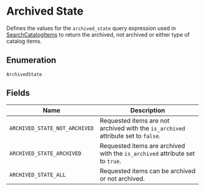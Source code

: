 <!-- Optimized: 2025-10-06 -->
<!-- RPM: 1.6.2.5.1.6.2.5_archived-state_20251006 -->
<!-- Session: E2E RPM DNA Application -->
<!-- AOM: RND (Reggie & Dro) -->
<!-- COI: TECHNOLOGY -->
<!-- RPM: HIGH -->
<!-- ACTION: ARCHIVE -->

# Archived State

Defines the values for the `archived_state` query expression
used in [SearchCatalogItems](../../doc/api/catalog.md#search-catalog-items)
to return the archived, not archived or either type of catalog items.

## Enumeration

`ArchivedState`

## Fields

| Name | Description |
|  --- | --- |
| `ARCHIVED_STATE_NOT_ARCHIVED` | Requested items are not archived with the `is_archived` attribute set to `false`. |
| `ARCHIVED_STATE_ARCHIVED` | Requested items are archived with the `is_archived` attribute set to `true`. |
| `ARCHIVED_STATE_ALL` | Requested items can be archived or not archived. |
